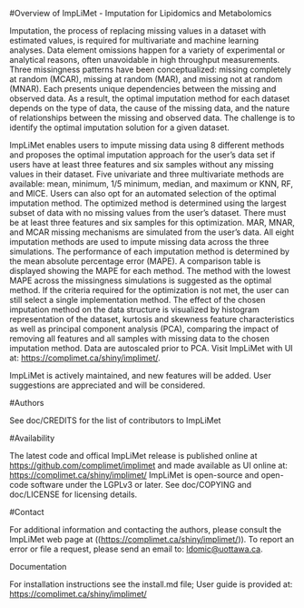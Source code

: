 #Overview of ImpLiMet - Imputation for Lipidomics and Metabolomics

Imputation, the process of replacing missing values in a dataset with estimated values, is required for multivariate and machine learning analyses. Data element omissions happen for a variety of experimental or analytical reasons, often unavoidable in high throughput measurements. Three missingness patterns have been conceptualized: missing completely at random (MCAR), missing at random (MAR), and missing not at random (MNAR).  Each presents unique dependencies between the missing and observed data. As a result, the optimal imputation method for each dataset depends on the type of data, the cause of the missing data, and the nature of relationships between the missing and observed data.  The challenge is to identify the optimal imputation solution for a given dataset.

ImpLiMet enables users to impute missing data using 8 different methods and proposes the optimal imputation approach for the user’s data set if users have at least three features and six samples without any missing values in their dataset. Five univariate and three multivariate methods are available: mean, minimum, 1/5 minimum, median, and maximum or KNN, RF, and MICE.  Users can also opt for an automated selection of the optimal imputation method. The optimized method is determined using the largest subset of data with no missing values from the user’s dataset. There must be at least three features and six samples for this optimization. MAR, MNAR, and MCAR missing mechanisms are simulated from the user’s data. All eight imputation methods are used to impute missing data across the three simulations. The performance of each imputation method is determined by the mean absolute percentage error (MAPE). A comparison table is displayed showing the MAPE for each method. The method with the lowest MAPE across the missingness simulations is suggested as the optimal method.  If the criteria required for the optimization is not met, the user can still select a single implementation method. The effect of the chosen imputation method on the data structure is visualized by histogram representation of the dataset, kurtosis and skewness feature characteristics as well as principal component analysis (PCA), comparing the impact of removing all features and all samples with missing data to the chosen imputation method. Data are autoscaled prior to PCA. Visit ImpLiMet with UI at: https://complimet.ca/shiny/implimet/.  


ImpLiMet is actively maintained, and new features will be added. User suggestions are appreciated and will be considered. 

#Authors

See doc/CREDITS for the list of contributors to ImpLiMet

#Availability

The latest code and offical ImpLiMet release is published online at https://github.com/complimet/implimet and made available as UI online at: https://complimet.ca/shiny/implimet/ ImpLiMet is open-source and open-code software under the LGPLv3 or later. See doc/COPYING and doc/LICENSE for licensing details.

#Contact

For additional information and contacting the authors, please consult the ImpLiMet web page at ((https://complimet.ca/shiny/implimet/)). To report an error or file a request, please send an email to: ldomic@uottawa.ca.

Documentation

For installation instructions see the install.md file; User guide is provided at: https://complimet.ca/shiny/implimet/
